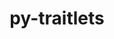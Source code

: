 ---
title: "py-traitlets"
layout: cache
categories: [package, v0.19]
meta: {"versions": ["5.3.0"], "compilers": ["gcc@=11.1.0", "gcc@=7.3.1", "gcc@=7.5.0", "oneapi@=2022.1.0"], "oss": ["amzn2", "ubuntu18.04", "ubuntu20.04"], "platforms": ["linux"], "targets": ["aarch64", "neoverse_n1", "x86_64", "x86_64_v3"], "stacks": ["aws-isc", "aws-isc-aarch64", "data-vis-sdk", "e4s", "e4s-oneapi"], "num_specs": 8, "num_specs_by_stack": {"aws-isc-aarch64": 2, "aws-isc": 1, "data-vis-sdk": 1, "e4s": 3, "e4s-oneapi": 1}}
spec_details: [{"hash": "2j7cfyzpnv7ftewlqauq2drocplswqfb", "compiler": "gcc@=7.3.1", "versions": ["5.3.0"], "os": "amzn2", "platform": "linux", "target": "aarch64", "variants": ["build_system=python_pip"], "stacks": ["aws-isc-aarch64"], "size": "-", "tarball": "https://binaries.spack.io/releases/v0.19/build_cache/linux-amzn2-aarch64/gcc-7.3.1/py-traitlets-5.3.0/linux-amzn2-aarch64-gcc-7.3.1-py-traitlets-5.3.0-2j7cfyzpnv7ftewlqauq2drocplswqfb.spack"}, {"hash": "enckyjeibmuc5qboizrwxz3b2wkmopqk", "compiler": "gcc@=7.3.1", "versions": ["5.3.0"], "os": "amzn2", "platform": "linux", "target": "neoverse_n1", "variants": ["build_system=python_pip"], "stacks": ["aws-isc-aarch64"], "size": "-", "tarball": "https://binaries.spack.io/releases/v0.19/build_cache/linux-amzn2-neoverse_n1/gcc-7.3.1/py-traitlets-5.3.0/linux-amzn2-neoverse_n1-gcc-7.3.1-py-traitlets-5.3.0-enckyjeibmuc5qboizrwxz3b2wkmopqk.spack"}, {"hash": "73aeydulo3sf3wy5mgkmhm3ikdsccycc", "compiler": "gcc@=7.3.1", "versions": ["5.3.0"], "os": "amzn2", "platform": "linux", "target": "x86_64_v3", "variants": ["build_system=python_pip"], "stacks": ["aws-isc"], "size": "-", "tarball": "https://binaries.spack.io/releases/v0.19/build_cache/linux-amzn2-x86_64_v3/gcc-7.3.1/py-traitlets-5.3.0/linux-amzn2-x86_64_v3-gcc-7.3.1-py-traitlets-5.3.0-73aeydulo3sf3wy5mgkmhm3ikdsccycc.spack"}, {"hash": "xhxssxuql3wxqyqznx4wzhksgivipxiq", "compiler": "gcc@=7.5.0", "versions": ["5.3.0"], "os": "ubuntu18.04", "platform": "linux", "target": "x86_64", "variants": ["build_system=python_pip"], "stacks": ["data-vis-sdk"], "size": "-", "tarball": "https://binaries.spack.io/releases/v0.19/build_cache/linux-ubuntu18.04-x86_64/gcc-7.5.0/py-traitlets-5.3.0/linux-ubuntu18.04-x86_64-gcc-7.5.0-py-traitlets-5.3.0-xhxssxuql3wxqyqznx4wzhksgivipxiq.spack"}, {"hash": "btqgddeqw5zltjzfk2rgd4lwi6lobdxp", "compiler": "gcc@=11.1.0", "versions": ["5.3.0"], "os": "ubuntu20.04", "platform": "linux", "target": "x86_64", "variants": ["build_system=python_pip"], "stacks": ["e4s"], "size": "-", "tarball": "https://binaries.spack.io/releases/v0.19/build_cache/linux-ubuntu20.04-x86_64/gcc-11.1.0/py-traitlets-5.3.0/linux-ubuntu20.04-x86_64-gcc-11.1.0-py-traitlets-5.3.0-btqgddeqw5zltjzfk2rgd4lwi6lobdxp.spack"}, {"hash": "woe3vozicsmc7nps43gny4h2nm53ouuy", "compiler": "gcc@=11.1.0", "versions": ["5.3.0"], "os": "ubuntu20.04", "platform": "linux", "target": "x86_64", "variants": ["build_system=python_pip"], "stacks": ["e4s"], "size": "-", "tarball": "https://binaries.spack.io/releases/v0.19/build_cache/linux-ubuntu20.04-x86_64/gcc-11.1.0/py-traitlets-5.3.0/linux-ubuntu20.04-x86_64-gcc-11.1.0-py-traitlets-5.3.0-woe3vozicsmc7nps43gny4h2nm53ouuy.spack"}, {"hash": "dcy7mn4ytp2ifdwypuvpd2e2idn7v6gs", "compiler": "gcc@=11.1.0", "versions": ["5.3.0"], "os": "ubuntu20.04", "platform": "linux", "target": "x86_64", "variants": ["build_system=python_pip"], "stacks": ["e4s"], "size": "-", "tarball": "https://binaries.spack.io/releases/v0.19/build_cache/linux-ubuntu20.04-x86_64/gcc-11.1.0/py-traitlets-5.3.0/linux-ubuntu20.04-x86_64-gcc-11.1.0-py-traitlets-5.3.0-dcy7mn4ytp2ifdwypuvpd2e2idn7v6gs.spack"}, {"hash": "qq6w7hlxuxrywpem7mmorsqjtfhys4mm", "compiler": "oneapi@=2022.1.0", "versions": ["5.3.0"], "os": "ubuntu20.04", "platform": "linux", "target": "x86_64", "variants": ["build_system=python_pip"], "stacks": ["e4s-oneapi"], "size": "-", "tarball": "https://binaries.spack.io/releases/v0.19/build_cache/linux-ubuntu20.04-x86_64/oneapi-2022.1.0/py-traitlets-5.3.0/linux-ubuntu20.04-x86_64-oneapi-2022.1.0-py-traitlets-5.3.0-qq6w7hlxuxrywpem7mmorsqjtfhys4mm.spack"}]
---